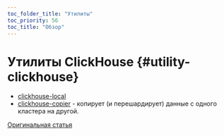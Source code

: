 ```yaml
---
toc_folder_title: "Утилиты"
toc_priority: 56
toc_title: "Обзор"
---
```


# Утилиты ClickHouse {#utility-clickhouse}

-   [clickhouse-local](clickhouse-local.md)
-   [clickhouse-copier](clickhouse-copier.md) - копирует (и перешардирует) данные с одного кластера на другой.

[Оригинальная статья](https://clickhouse.tech/docs/ru/operations/utils/) <!--hide-->
